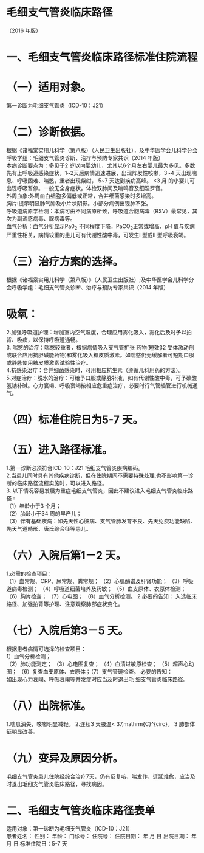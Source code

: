 # 毛细支气管炎临床路径  
（2016 年版）  
# 一、毛细支气管炎临床路径标准住院流程  
# （一）适用对象。  
第一诊断为毛细支气管炎（ICD-10：J21）  
# （二）诊断依据。  
根据《诸福棠实用儿科学（第八版）（人民卫生出版社），及中华医学会儿科学分会呼吸学组：毛细支气管炎诊断、治疗与预防专家共识（2014 年版）  
本病诊断要点为：多见于2 岁以内婴幼儿，尤其以6个月左右婴儿最为多见。多数先有上呼吸道感染症状，1\~2天后病情迅速进展，出现阵发性咳嗽，3\~4 天出现喘息、呼吸困难、喘憋，重者出现紫绀， 5\~7  天达到疾病高峰。 <3  月 的小婴儿可出现呼吸暂停。一般无全身症状。体检双肺闻及喘鸣音及细湿罗音。  
外周血象:外周血白细胞多偏低或正常，合并细菌感染时多增高。  
胸片:提示明显肺气肿及小片状阴影。小部分病例出现肺不张。  
呼吸道病原学检测：本病可由不同病原所致，呼吸道合胞病毒（RSV）最常见，其次为副流感病毒、腺病毒等。  
血气分析：血气分析显示$\mathrm{Pa0_{2}}$ 不同程度下降，$\mathrm{PaCO_{2}}$正常或增高，pH 值与疾病严重性相关，病情较重的患儿可有代谢性酸中毒，可发生I 型或II 型呼吸衰竭。  
# （三）治疗方案的选择。  
根据《诸福棠实用儿科学（第八版）》（人民卫生出版社）;及中华医学会儿科学分会呼吸学组：毛细支气管炎诊断、治疗与预防专家共识（2014 年版）  
# 吸氧：  
2.加强呼吸道护理：增加室内空气湿度，合理应用雾化吸入，雾化后及时予以拍背、吸痰，以保持呼吸道通畅。  
3. 喘憋的治疗：喘憋较重者，根据病情吸入支气管扩张 药物(短效β2 受体激动剂或联合应用抗胆碱能药物)和雾化吸入糖皮质激素。如喘憋仍无缓解者可短期口服或静脉使用糖皮质激素试验性治疗。  
4.抗感染治疗：合并细菌感染时，可用相应抗生素（遵循儿科用药的方法）。  
5.对症治疗：脱水的治疗：可给予口服或静脉补液，如有代谢性酸中毒，可予碳酸氢钠补碱。心力衰竭、呼吸衰竭按相应危重症治疗，必要时行气管插管进行机械通气。  
# （四）标准住院日为5-7 天。  
# （五）进入路径标准。  
1.第一诊断必须符合ICD-10：J21 毛细支气管炎疾病编码。  
2.当患儿同时具有其他疾病诊断，但在住院期间不需要特殊处理,也不影响第一诊断的临床路径流程实施时，可以进入路径。  
3. 以下情况容易发展为重症毛细支气管炎，因此不建议进入毛细支气管炎临床路径 :  
（1）年龄小于3 个月；  
（2）胎龄小于34 周的早产儿；  
（3）伴有基础疾病：如先天性心脏病、支气管肺发育不良、先天免疫功能缺陷、先天气道畸形、唐氏综合征等患儿。  
# （六）入院后第1－2 天。  
1.必需的检查项目：  
（1）血常规、CRP、尿常规、粪常规；   （2）心肌酶谱及肝肾功能；   （3）呼吸道病毒检测； （4）呼吸道细菌培养及药敏； （5）血支原体、衣原体检测； （6）胸片检查； （7）心电图； （8）血气分析检测。 2.必要的告知： 入选临床路径、加强拍背等护理、注意观察肺部症状变化。  
# （七）入院后第3－5 天。  
根据患者病情可选择的检查项目：  
1）血气分析检测；  
（2）肺功能测定； （3）心电图复查； （4）血清过敏原检查； （5）超声心动图； （6）复查血支原体、衣原体；（7）支气管镜检查。 必要的告知：  
如出现心力衰竭、呼吸衰竭等并发症时应当及时退出毛 细支气管炎临床路径。  
# （八）出院标准。  
1.喘息消失，咳嗽明显减轻。  2.连续3 天腋温< 37\,mathrm{C}^{circ}。   3  肺部体征明显改善。  
# （九）变异及原因分析。  
毛细支气管炎患儿住院经综合治疗7天，仍有反复咳、喘发作，迁延难愈，应当及时退出毛细支气管炎临床路径，寻找病因。  
# 二、毛细支气管炎临床路径表单  
适用对象：第一诊断为毛细支气管炎（ICD-10：J21）  
患者姓名：           性别：     年龄：    门诊号：       住院号：           住院日期：     年   月   日 出院日期：     年   月  日  标准住院日：5-7 天  
